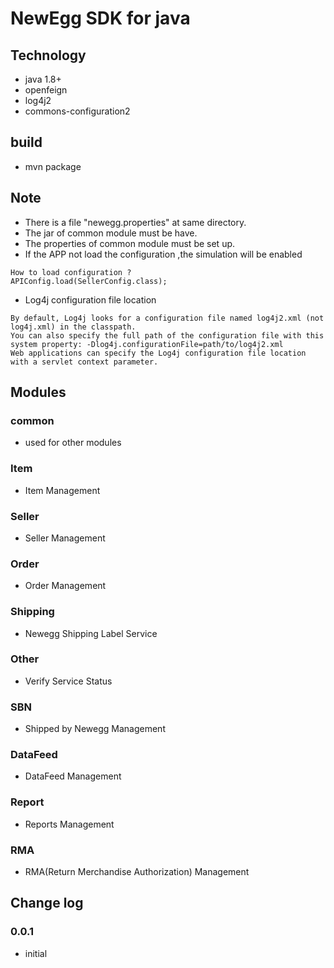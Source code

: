 # NewEgg SDK for java

## Technology
- java 1.8+
- openfeign
- log4j2
- commons-configuration2

## build
- mvn package

## Note
- There is a file  "newegg.properties" at same directory.
- The jar of common module must be have.
- The properties of common module must be set up.
- If the APP not load the configuration ,the simulation will be enabled 

```
How to load configuration ?
APIConfig.load(SellerConfig.class);

```
- Log4j configuration file location

```
By default, Log4j looks for a configuration file named log4j2.xml (not log4j.xml) in the classpath.
You can also specify the full path of the configuration file with this system property: -Dlog4j.configurationFile=path/to/log4j2.xml
Web applications can specify the Log4j configuration file location with a servlet context parameter.
```

## Modules
### common
- used for other modules

### Item
- Item Management

### Seller
- Seller Management

### Order
- Order Management

### Shipping
- Newegg Shipping Label Service

### Other
- Verify Service Status

### SBN
- Shipped by Newegg Management

### DataFeed
- DataFeed Management

### Report
- Reports Management

### RMA
- RMA(Return Merchandise Authorization) Management

## Change log
### 0.0.1
- initial
